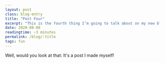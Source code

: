 ```yaml
---
layout: post
class: blog-entry
title: "Post Four"
excerpt: "This is the fourth thing I’m going to talk about on my new blog!"
date: 2020-08-08
readingtime: ~3 minutes
permalink: /blog/:title
tags: fun
---
```


Well, would you look at that: It's a post I made myself!
